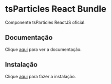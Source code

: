 # tsParticles React Bundle

Componente tsParticles ReactJS oficial.

## Documentação

Clique [aqui](https://github.com/tsparticles/react) para ver a documentação.

## Instalação

Clique [aqui](https://www.npmjs.com/package/@tsparticles/react) para fazer a instalação.
